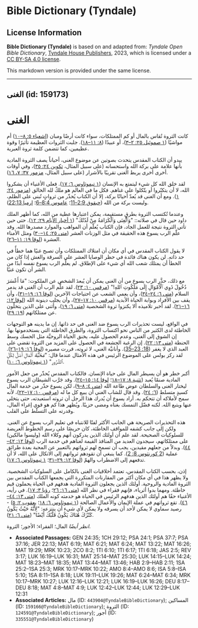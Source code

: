 # Bible Dictionary (Tyndale)

## License Information

**Bible Dictionary (Tyndale)** is based on and adapted from: _Tyndale Open Bible Dictionary_, [Tyndale House Publishers](https://tyndaleopenresources.com/), 2023, which is licensed under a [CC BY-SA 4.0 license](https://creativecommons.org/licenses/by-sa/4.0/legalcode.en).

This markdown version is provided under the same license.



--------------------------------

## الغنى (id: 159173)

الغنى
=====

كانت الثروة تُقاس بالمال أو كم الممتلكات، سواء كانت أرضًا ومبان ([إشعياء ٥: ٨–١٠](https://ref.ly/Isa5:8-Isa5:10)) أم مواشيًا ([١ صموئيل ٢٥: ٢–٣](https://ref.ly/1Sam25:2-1Sam25:3))، أو عبيدًا ([٨: ١١–١٨](https://ref.ly/1Sam8:11-1Sam8:18)). جلبت الثروات العظيمة تأثيرًا وقوة عظيمين، كما تتضمن كلمة ثروة العبرية.

يبدو أن الكتاب المقدس يتحدث بصوتين عن موضوع الغنى، أحياناً يصف الثروة المادية بأنها علامة على بركة الله واستحسانه (على سبيل المثال، [تكوين ٢٤: ٣٥](https://ref.ly/Gen24:35))، وفي أوقات أخرى أخرى يربط الغنى تقريبًا بالأشرار (على سبيل المثال، [مزمور ٣٧: ٧، ١٦](https://ref.ly/Ps37:7)).

لقد خلق الله كل شيء ليتمتع به الإنسان ([١ تيموثاوس ٦: ١٧](https://ref.ly/1Tim6:17)). فعلى الأغنياء أن يشكروا الله، لا أن يتكبّروا أو يتّكلوا على غناهم. فكل ما في العالم هو ملكٌ لله الخالق ([مزمور ٢٤: ١](https://ref.ly/Ps24:1)). ومع أن الغنى قد يُعدّ أحيانًا بركة، إلا أن الكتاب يُحذّر من ثرواتٍ تُبنى على الظلم، وليست بركة من الله ([حبقوق 2:9–11](https://ref.ly/Hab2:9-Hab2:11)؛ [عاموس 8:4–6](https://ref.ly/Amos8:4-Amos8:6)؛ [إرميا 22:13](https://ref.ly/Jer22:13)).

 وعندما تُكتسب الثروة بطرقٍ مستقيمة، يمكن اعتبارها عطية من الله، كما أظهر الملك داود حين قال في صلاته:: "وَٱلْغِنَى وَٱلْكَرَامَةُ مِنْ لَدُنْكَ" ([١ أخبار الأيام ٢٩: ١٢](https://ref.ly/1Chr29:12)). حتى حين تأتي الثروة نتيجة للعمل الجاد، فإن الكتاب يُعلّم أن المواهب والموارد مصدرها الله. وقد علّم الرب يسوع هذه الحقيقة في مثل الوزنات العشر ([متى ٢٥: ١٤–٣٠](https://ref.ly/Matt25:14-Matt25:30)) ومثل الأمناء العشرة ([لوقا ١٩: ١١–٢٦](https://ref.ly/Luke19:11-Luke19:26)).

لا يقول الكتاب المقدس في أي مكان أن امتلاك الممتلكات وأن تصبح غنيًا هما خطأٌ في حد ذاته. لن يكون هناك فائدة في حظر الوصايا العشر على السرقة والغش إذا كان من الخطأ أن يمتلك شعب الله أي شيء على الإطلاق. لم يعلِّم الرب يسوع نفسه أبدًا من الشر أن تكون غنيًا.

مع ذلك، حذَّر الرب يسوع من أن الغنى يمكن أن يُبعدَ الشخص عن الملكوت: "مَا أَعْسَرَ دُخُولَ ذَوِي ٱلْأَمْوَالِ إِلَى مَلَكُوتِ ٱللهِ!" ([مرقس ١٠: ٢٣](https://ref.ly/Mark10:23)). لقد علَّم الرب أن الغنى قد يدمر السلام ([متى ٦: ٢٤–٣٤](https://ref.ly/Matt6:24-Matt6:34))، وأن يعمي الشعب عن احتياجات الآخرين ([لوقا ١٦: ١٩–٣١](https://ref.ly/Luke16:19-Luke16:31))، وأن يقف بين الأفراد وبوابة الحياة الأبدية ([مرقس ١٠: ١٧–٢٧](https://ref.ly/Mark10:17-Mark10:27))، وأن يجلب دينونة الله ([لوقا ١٢: ١٦–٢١](https://ref.ly/Luke12:16-Luke12:21)). لقد أخبر تلاميذه ألا يكنزوا ثروة الشخصية ([متى ٦: ١٩](https://ref.ly/Matt6:19))، وأَثنى على الذين يتخلِّون عن ممتلكاتهم ([١٩: ٢٩](https://ref.ly/Matt19:29)).

في الواقع، ليست تحذيرات الرب يسوع ضد الغنى في حد ذاتها. إن ما يدينه هو التوجهات الخاطئة لدى الكثير من الناس نحو اكتساب الثروة، والطرق الخاطئة التي يستخدمونها بها. إن الشوق إلى الغنى، وعدم الحصول عليه، يخنق الحياة الروحيَّة مثل الحسك وسط الحنطة ([متى ١٣: ٢٢](https://ref.ly/Matt13:22)). إن الرغبة الجشعة في الحصول على المزيد من الثروة تقضي على العبد الذي لا يغفر ([18: 23–35](https://ref.ly/Matt18:23-Matt18:35)). وأنانيَّة الغني، لا ثروته، قررت مصيره ([لوقا ١٦: ١٩–٢٦](https://ref.ly/Luke16:19-Luke16:26)). لقد ركز بولس على الموضوع الرئيس في هذه الأمثال عندما قال: "*مَحَبَّةَ* ٱلْمَالِ أَصْلٌ لِكُلِّ ٱلشُّرُورِ" ([١ تيموثاوس ٦: ١٠](https://ref.ly/1Tim6:10)).

أكبر خطر هو أن يسيطر المال على حياة الإنسان. فالكتاب المقدس يُحذّر من جعل الأمور المادية صنمًا يُعبد ([تثنية ٨: ١٧–١٨](https://ref.ly/Deut8:17-Deut8:18)؛ [لوقا ١٤: ١٥–٢٤](https://ref.ly/Luke14:15-Luke14:24)). وقد جَرَّب الشيطان الرب يسوع ليختار الغنى والسلطان عوض طاعة الله ([متى ٤: ٨–٩](https://ref.ly/Matt4:8-Matt4:9))، لكن يسوع حذّر من خدمة المال كسيدٍ متسلط ([٦: ٢٤](https://ref.ly/Matt6:24)). وقد قال للشاب الغني أن يبيع كل ما له ([مرقس ١٠: ١٧–٢٢](https://ref.ly/Mark10:17-Mark10:22))، لأنه سمح لأملاكه أن تتحكم به. أراد يسوع أن يُدرك هذا الرجل أن ثروته استعبدته، حتى يتخلى عنها ويتبع الله. لكنه فضّل التمسك بغناه ومضى حزينًا. ويُظهر هذا كم هو قوي إغراء المال، وقدرته على التسلّط على القلب.

هذه التحذيرات الصريحة هي الجانب الأكثر لفتًا للانتباه في تعليم الرب يسوع عن الغنى. ولكن إلى جانب كشفه للمواقف الخاطئة، كان حريصًا على رسم الخطوط العريضة للسلوكيات الصحيحة. لقد علم أن أولئك الذين يدركون أنهم وكلاء الله (وليسوا مالكين) على ممتلكاتهم، سيجدون العديد من المنافذ القيمة لغناهم في خدمة الرب ([لوقا ١٢: ٤٢–٤٤](https://ref.ly/Luke12:42-Luke12:44)). وبدلاً من جعلهم مقيدين، يجب أن تسمح لهم ثرواتهم بالتعبير عن المحبة بعدة طرائق عملية ([2 كورنثوس 8: 2](https://ref.ly/2Cor8:2)). كما ينبغي أن تقودهم ثرواتهم إلى الاتكال على الله، لا أن تدفعهم إلى الاضطراب والهمّ ([لوقا ١٢: ٢٩–٣١](https://ref.ly/Luke12:29-Luke12:31)؛ [١ تيموثاوس ٦: ١٧](https://ref.ly/1Tim6:17)).

إذن، بحسب الكتاب المقدس، تعتمد أخلاقيات الغنى بالكامل على السلوكيات الشخصية. ولا يظهر هذا في أي مكان أكثر من المقارنات المتكررة التي يجمعها الكتاب المقدس بين الثروة المادية والروحية. أولئك الذين يجعلون الثروة المادية هدفهم في الحياة يحملون قيم خاطئة. ومهما بدوا أثرياء، فإنهم فقراء في نظر الله ([متى ١٦: ٢٦](https://ref.ly/Matt16:26)؛ [رؤيا ٣: ١٧](https://ref.ly/Rev3:17)). في رأيه، الأغنياء حقًا هم أولئك الذين هدفهم الرئيس في الحياة هو خدمته كونه الملك ([متى ١٣: ٤٤–٤٦](https://ref.ly/Matt13:44-Matt13:46)). تقع ثرواتهم في عملة الإيمان والأعمال الصالحة ([١ تيموثاوس ٦: ١٨](https://ref.ly/1Tim6:18)؛ [يعقوب ٢: ٥](https://ref.ly/Jas2:5)) \- رصيد سماوي لا يمكن لأحد أن يسرقه ولا يمكن لأي شيء أن ينتزعه: "لِأَنَّهُ حَيْثُ يَكُونُ كَنْزُكَ هُنَاكَ يَكُونُ قَلْبُكَ أَيْضًا" ([متى ٦: ٢١](https://ref.ly/Matt6:21)).

*انظر أيضًا* المال؛ الفقراء؛ الأجور؛ الثروة.

* **Associated Passages:** GEN 24:35; 1CH 29:12; PSA 24:1; PSA 37:7; PSA 37:16; JER 22:13; MAT 6:19; MAT 6:21; MAT 6:24; MAT 13:22; MAT 16:26; MAT 19:29; MRK 10:23; 2CO 8:2; 1TI 6:10; 1TI 6:17; 1TI 6:18; JAS 2:5; REV 3:17; LUK 16:19–LUK 16:31; MAT 25:14–MAT 25:30; LUK 14:15–LUK 14:24; MAT 18:23–MAT 18:35; MAT 13:44–MAT 13:46; HAB 2:9–HAB 2:11; 1SA 25:2–1SA 25:3; MRK 10:17–MRK 10:22; AMO 8:4–AMO 8:6; ISA 5:8–ISA 5:10; 1SA 8:11–1SA 8:18; LUK 19:11–LUK 19:26; MAT 6:24–MAT 6:34; MRK 10:17–MRK 10:27; LUK 12:16–LUK 12:21; LUK 16:19–LUK 16:26; DEU 8:17–DEU 8:18; MAT 4:8–MAT 4:9; LUK 12:42–LUK 12:44; LUK 12:29–LUK 12:31
* **Associated Articles:** مال (ID: `443904@TyndaleBibleDictionary`); المساكين (ID: `159166@TyndaleBibleDictionary`); الثروة (ID: `124591@TyndaleBibleDictionary`); أجور (ID: `335551@TyndaleBibleDictionary`)

